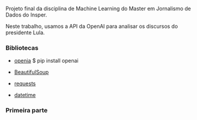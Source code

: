 Projeto final da disciplina de Machine Learning do Master em Jornalismo de Dados do Insper.

Neste trabalho, usamos a API da OpenAI para analisar os discursos do presidente Lula.

### Bibliotecas
- [openia](https://platform.openai.com/docs/libraries/python-library)
  $ pip install openai
  
- [BeautifulSoup](https://beautiful-soup-4.readthedocs.io/en/latest/)
- [requests](https://requests.readthedocs.io/en/latest/)
- [datetime](https://docs.python.org/3/library/datetime.html)

### Primeira parte

